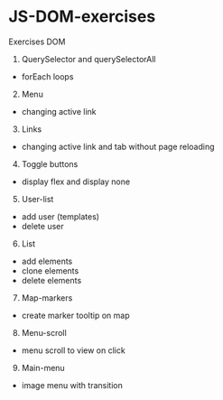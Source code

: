 # JS-DOM-exercises
Exercises DOM

1. QuerySelector and querySelectorAll
- forEach loops
2. Menu 
- changing active link
3. Links
- changing active link and tab without page reloading
4. Toggle buttons
- display flex and display none
5. User-list 
- add user (templates)
- delete user
6. List 
- add elements
- clone elements 
- delete elements
7. Map-markers
- create marker tooltip on map
8. Menu-scroll
- menu scroll to view on click
9. Main-menu
- image menu with transition
